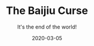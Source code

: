 ---
#NOTES: don't use "#" or ":" those mess with the code
# What is the name of the episode?
title: The Baijiu Curse
# What is the subtotitle of the episode? this will show up in the
subtitle: It's the end of the world!

# NO CHANGE don't change this 
#VVVVVVVVVVVVVVVVVVVVVVVVVVVVVVVVVVVVVVVVVVVVVVV
layout: default

# Add +1 to the latest episode. This controls where in the grid the episode will show up
#e.g if the latest episode is number 8, this episode should be number 9
modal-id: 1
# Creation date
date: 2020-03-05
#main image. image should go in img/portfolio
img: baijiu.png
#thumbnail image. image should go in img/portfolio
thumbnail: baijiu-thumbnail.png
#description of the image when hoving over, useful to the visually impaired
alt:
#date that will be displayed
project-date: Mar 2020
#who participated?
guests: Mat - Sonia - Paul
#noir, sci-fi and such
genre: Romantic Comedy

description: What has science done?
#link to the individual episodes in each platform
spoti-link: https://open.spotify.com/episode/2cGTu6FqCZrMa8YLqXTsiy?si=UPIQQaKVS-O5Uv68xwmf1A
apple-link: https://podcasts.apple.com/us/podcast/the-baijiu-curse-the-offer-episode-1/id1501625817?i=1000467496737
tunein-link: https://tunein.com/podcasts/Comedy-Podcasts/The-Offer-p1300957/?topicId=139523166
switcher-link: https://www.stitcher.com/podcast/the-offer-an-improv-podcast/e/67804133

---